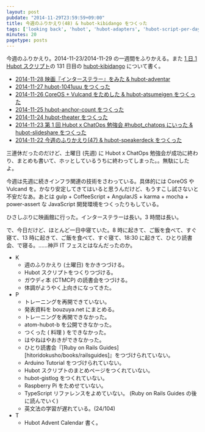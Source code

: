 ```yaml
---
layout: post
pubdate: "2014-11-29T23:59:59+09:00"
title: 今週のふりかえり(48) & hubot-kibidango をつくった
tags: ['looking back', 'hubot', 'hubot-adapters', 'hubot-script-per-day']
minutes: 20
pagetype: posts
---
```

今週のふりかえり。2014-11-23/2014-11-29 の一週間をふりかえる。また [1 日 1 Hubot スクリプト][hubot-script-per-day]の 131 日目の [hubot-kibidango][gh:bouzuya/hubot-kibidango] について書く。

- [2014-11-28 映画『インターステラー』をみた & hubot-adventar][2014-11-28]
- [2014-11-27 hubot-1041uuu をつくった][2014-11-27]
- [2014-11-26 CoreOS + Vulcand をためした & hubot-atsumeigen をつくった][2014-11-26]
- [2014-11-25 hubot-anchor-count をつくった][2014-11-25]
- [2014-11-24 hubot-theater をつくった][2014-11-24]
- [2014-11-23 第 1 回 Hubot x ChatOps 勉強会 #hubot_chatops にいった & hubot-slideshare をつくった][2014-11-23]
- [2014-11-22 今週のふりかえり(47) & hubot-speakerdeck をつくった][2014-11-22]

三連休だったのだけど、土曜日 (先週) に Hubot x ChatOps 勉強会が成功に終わり、まとめも書いて、ホッとしているうちに終わってしまった。。無駄にしたよ。

今週は先週に続きインフラ関連の技術をさわっている。具体的には CoreOS や Vulcand を。かなり安定してきてはいると思うんだけど、もうすこし試さないと不安だなあ。あとは gulp + CoffeeScript + AngularJS + karma + mocha + power-assert な JavaScript 開発環境をつくったりもしている。

ひさしぶりに映画館に行った。インターステラーは長い。3 時間は長い。

で、今日だけど、ほとんど一日中寝ていた。8 時に起きて、ご飯を食べて、すぐ寝て、13 時に起きて、ご飯を食べて、すぐ寝て、18:30 に起きて、ひとり読書会、で寝る。……神戸 IT フェスとはなんだったのか。

- K
  - 週のふりかえり (土曜日) をかきつづける。
  - Hubot スクリプトをつくりつづける。
  - ガウディ本 (CTMCP) の読書会をつづける。
  - 体調がようやく上向きになってきた。
- P
  - トレーニングを再開できていない。
  - 発表資料を bouzuya.net にまとめる。
  - トレーニングを再開できなかった。
  - atom-hubot-b を公開できなかった。
  - つくった ( 料理 ) をできなかった。
  - はやねはやおきができなかった。
  - ひとり読書会『[Ruby on Rails Guides][hitoridokusho/books/railsguides]』をつづけられていない。
  - Arduino Tutorial をつづけられていない。
  - Hubot スクリプトのまとめページをつくれていない。
  - hubot-gistlog をつくれていない。
  - Raspberry Pi をためせていない。
  - TypeScript リファレンスをよめていない。 (Ruby on Rails Guides の後に読んでいく)
  - 英文法の学習が遅れている。(24/104)
- T
  - Hubot Advent Calendar 書く。

[2014-11-28]: http://blog.bouzuya.net/2014/11/28/
[2014-11-27]: http://blog.bouzuya.net/2014/11/27/
[2014-11-26]: http://blog.bouzuya.net/2014/11/26/
[2014-11-25]: http://blog.bouzuya.net/2014/11/25/
[2014-11-24]: http://blog.bouzuya.net/2014/11/24/
[2014-11-23]: http://blog.bouzuya.net/2014/11/23/
[2014-11-22]: http://blog.bouzuya.net/2014/11/22/
[gh:bouzuya/hubot-kibidango]: https://github.com/bouzuya/hubot-kibidango
[hubot-script-per-day]: http://blog.bouzuya.net/posts?tags=hubot-script-per-day
